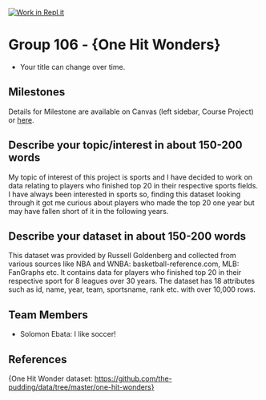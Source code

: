 [![Work in Repl.it](https://classroom.github.com/assets/work-in-replit-14baed9a392b3a25080506f3b7b6d57f295ec2978f6f33ec97e36a161684cbe9.svg)](https://classroom.github.com/online_ide?assignment_repo_id=317460&assignment_repo_type=GroupAssignmentRepo)
# Group 106 - {One Hit Wonders}

- Your title can change over time.

## Milestones

Details for Milestone are available on Canvas (left sidebar, Course Project) or [here](https://firas.moosvi.com/courses/data301/project/milestone01.html).

## Describe your topic/interest in about 150-200 words

My topic of interest of this project is sports and I have decided to work on data relating to players who finished top 20 in their respective sports fields. I have always been interested in sports so, finding this dataset looking through it got me curious about players who made the top 20 one year but may have fallen short of it in the following years.

## Describe your dataset in about 150-200 words

This dataset was provided by Russell Goldenberg and collected from various sources like NBA and WNBA: basketball-reference.com, MLB: FanGraphs etc. It contains data for players who finished top 20 in their respective sport for 8 leagues over 30 years. The dataset has 18 attributes such as id, name, year, team, sportsname, rank etc. with over 10,000 rows. 

## Team Members

- Solomon Ebata: I like soccer!

## References

{One Hit Wonder dataset: https://github.com/the-pudding/data/tree/master/one-hit-wonders}
